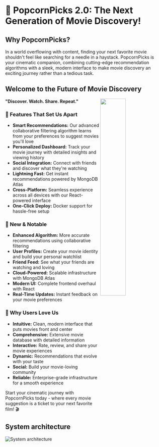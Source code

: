 # 🚀 PopcornPicks 2.0: The Next Generation of Movie Discovery!

## Why PopcornPicks?
In a world overflowing with content, finding your next favorite movie shouldn't feel like searching for a needle in a haystack. PopcornPicks is your cinematic companion, combining cutting-edge recommendation algorithms with a sleek, modern interface to make movie discovery an exciting journey rather than a tedious task.

## Welcome to the Future of Movie Discovery
<img
src="https://media.giphy.com/media/l1J9GIXk9w7OYsd5S/giphy.gif"
width="40%"
align="right"
/>

**"Discover. Watch. Share. Repeat."**

### 🚀 Features That Set Us Apart
- **Smart Recommendations:** Our advanced collaborative filtering algorithm learns from your preferences to suggest movies you'll love
- **Personalized Dashboard:** Track your movie journey with detailed insights and viewing history
- **Social Integration:** Connect with friends and discover what they're watching
- **Lightning Fast:** Get instant recommendations powered by MongoDB Atlas
- **Cross-Platform:** Seamless experience across all devices with our React-powered interface
- **One-Click Deploy:** Docker support for hassle-free setup

### 🌟 New & Notable
- **Enhanced Algorithm:** More accurate recommendations using collaborative filtering
- **User Profiles:** Create your movie identity and build your personal watchlist
- **Friend Feed:** See what your friends are watching and loving
- **Cloud-Powered:** Scalable infrastructure with MongoDB Atlas
- **Modern UI:** Complete frontend overhaul with React
- **Real-Time Updates:** Instant feedback on your movie preferences

### 💫 Why Users Love Us
- **Intuitive:** Clean, modern interface that puts movies front and center
- **Comprehensive:** Extensive movie database with detailed information
- **Interactive:** Rate, review, and share your movie experiences
- **Dynamic:** Recommendations that evolve with your taste
- **Social:** Build your movie-loving community
- **Reliable:** Enterprise-grade infrastructure for a smooth experience

Start your cinematic journey with PopcornPicks today - where every movie suggestion is a ticket to your next favorite film! 🎬
 
## System architecture
![System architecture](https://github.com/brwali/PopcornPicks/blob/master/asset/system_architecture.svg)

